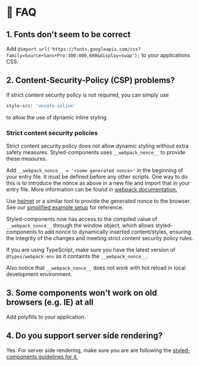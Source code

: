 # 🔮 FAQ

## 1. Fonts don't seem to be correct

Add `@import url('https://fonts.googleapis.com/css?family=Source+Sans+Pro:300:400,600&display=swap');` to your applications CSS.

## 2. Content-Security-Policy (CSP) problems?

If strict content security policy is not required, you can simply use

```bash
style-src: 'unsafe-inline'
```

to allow the use of dynamic inline styling.

### Strict content security policies

Strict content security policy does not allow dynamic styling without extra safety measures. Styled-components uses `__webpack_nonce__` to provide these measures.

Add `__webpack_nonce__ = '<some generated nonce>'` in the beginning of your entry file. It must be defined before any other scripts. One way to do this is to introduce the nonce as above in a new file and import that in your entry file. More information can be found in [webpack documentation.](https://webpack.js.org/guides/csp/)

Use [helmet](https://helmetjs.github.io/docs/csp/) or a similar tool to provide the generated nonce to the browser. See our [simplified example setup](https://github.com/ketsappi/strict-csp-expressed-with-suomifi-ui-components) for reference.

Styled-components now has access to the compiled value of `__webpack_nonce__` through the window object, which allows styled-components to add nonce to dynamically inserted content/styles, ensuring the integrity of the changes and meeting strict content security policy rules.

If you are using TypeScript, make sure you have the latest version of `@types/webpack-env` as it containts the `__webpack_nonce__`.

Also notice that `__webpack_nonce__` does not work with hot reload in local development environment.

## 3. Some components won't work on old browsers (e.g. IE) at all

Add polyfills to your application.

## 4. Do you support server side rendering?

Yes. For server side rendering, make sure you are are following the [styled-components guidelines for it.](https://styled-components.com/docs/advanced#server-side-rendering)
